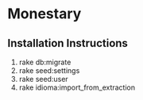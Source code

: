 # Monestary

## Installation Instructions

1.  rake db:migrate
2.  rake seed:settings
3.  rake seed:user
4.  rake idioma:import_from_extraction
